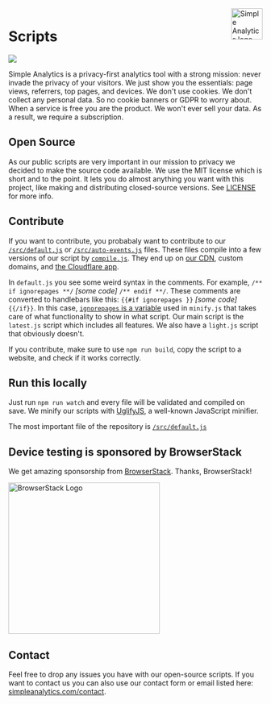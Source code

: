 <a href="https://simpleanalytics.com/?ref=github.com/simpleanalytics/scripts">
  <img src="https://assets.simpleanalytics.com/images/logos/logo-github-readme.png" alt="Simple Analytics logo" align="right" height="62" />
</a>

# Scripts

<p><a href="https://github.com/simpleanalytics/scripts/actions">
  <img src="https://github.com/simpleanalytics/scripts/workflows/Browserstack/badge.svg">
</a></p>

Simple Analytics is a privacy-first analytics tool with a strong mission: never invade the privacy of your visitors. We just show you the essentials: page views, referrers, top pages, and devices. We don't use cookies. We don't collect any personal data. So no cookie banners or GDPR to worry about. When a service is free you are the product. We won't ever sell your data. As a result, we require a subscription.

## Open Source

As our public scripts are very important in our mission to privacy we decided to make the source code available. We use the MIT license which is short and to the point. It lets you do almost anything you want with this project, like making and distributing closed-source versions. See [LICENSE](LICENSE) for more info.

## Contribute

If you want to contribute, you probabaly want to contribute to our [`/src/default.js`](src/default.js) or [`/src/auto-events.js`](src/auto-events.js) files. These files compile into a few versions of our script by [`compile.js`](compile.js). They end up on [our CDN](https://scripts.simpleanalyticscdn.com/latest.js), custom domains, and [the Cloudflare app](https://www.cloudflare.com/apps/simpleanalytics).

In `default.js` you see some weird syntax in the comments. For example, `/** if ignorepages **/` _\[some code\]_ `/** endif **/`. These comments are converted to handlebars like this: `{{#if ignorepages }}` _\[some code\]_ `{{/if}}`. In this case, [`ignorepages` is a variable](https://github.com/simpleanalytics/scripts/blob/3874b44ce5f1b0b8a7d50fb512fdcf5285a0138f/minify.js#L66) used in `minify.js` that takes care of what functionality to show in what script. Our main script is the `latest.js` script which includes all features. We also have a `light.js` script that obviously doesn't.

If you contribute, make sure to use `npm run build`, copy the script to a website, and check if it works correctly.

## Run this locally

Just run `npm run watch` and every file will be validated and compiled on save. We minify our scripts with [UglifyJS](http://lisperator.net/uglifyjs/), a well-known JavaScript minifier.

The most important file of the repository is [`/src/default.js`](src/default.js)

## Device testing is sponsored by BrowserStack

We get amazing sponsorship from [BrowserStack](https://www.browserstack.com/). Thanks, BrowserStack!

<img src="https://mijnimpact-adriaan-io.s3.amazonaws.com/1581763646555-browserstack-logo.png" width="300px" alt="BrowserStack Logo" />

## Contact

Feel free to drop any issues you have with our open-source scripts. If you want to contact us you can also use our contact form or email listed here: [simpleanalytics.com/contact](https://simpleanalytics.com/contact).
